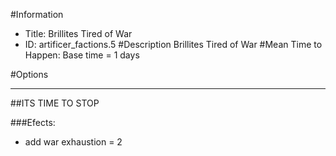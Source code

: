 #Information
 - Title: Brillites Tired of War
 - ID: artificer_factions.5
#Description
Brillites Tired of War
#Mean Time to Happen:
Base time = 1 days

#Options

___
##ITS TIME TO STOP

###Efects:<ul><li>add war exhaustion = 2</li></ul>
